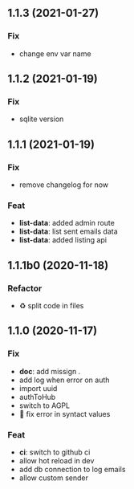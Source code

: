 ## 1.1.3 (2021-01-27)

### Fix

- change env var name

## 1.1.2 (2021-01-19)

### Fix

- sqlite version

## 1.1.1 (2021-01-19)

### Fix

- remove changelog for now

### Feat

- **list-data**: added admin route
- **list-data**: list sent emails data
- **list-data**: added listing api

## 1.1.1b0 (2020-11-18)

### Refactor

- :recycle: split code in files

## 1.1.0 (2020-11-17)

### Fix

- **doc**: add missign .
- add log when error on auth
- import uuid
- authToHub
- switch to AGPL
- :bug: fix error in syntact values

### Feat

- **ci**: switch to github ci
- allow hot reload in dev
- add db connection to log emails
- allow custom sender
